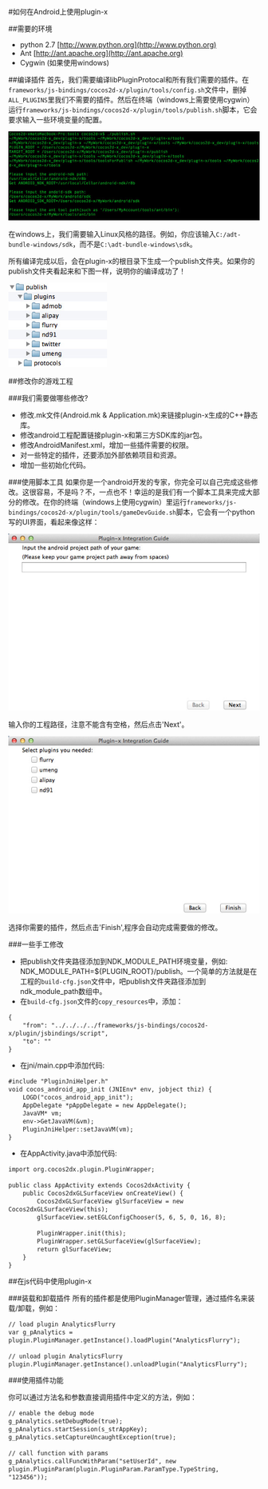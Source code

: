 #如何在Android上使用plugin-x

##需要的环境
- python 2.7 [http://www.python.org](http://www.python.org)
- Ant [http://ant.apache.org](http://ant.apache.org)
- Cygwin (如果使用windows)

##编译插件
首先，我们需要编译libPluginProtocal和所有我们需要的插件。在`frameworks/js-bindings/cocos2d-x/plugin/tools/config.sh`文件中，删掉`ALL_PLUGINS`里我们不需要的插件。然后在终端（windows上需要使用cygwin）运行`frameworks/js-bindings/cocos2d-x/plugin/tools/publish.sh`脚本，它会要求输入一些环境变量的配置。

![](res/plugin-x-setting-environment.jpg)

在windows上，我们需要输入Linux风格的路径。例如，你应该输入`C:/adt-bundle-windows/sdk`，而不是`C:\adt-bundle-windows\sdk`。

所有编译完成以后，会在plugin-x的根目录下生成一个publish文件夹。如果你的publish文件夹看起来和下图一样，说明你的编译成功了！

![](res/plugin-x-publish-folder.jpg)

##修改你的游戏工程

###我们需要做哪些修改?

- 修改.mk文件(Android.mk & Application.mk)来链接plugin-x生成的C++静态库。
- 修改android工程配置链接plugin-x和第三方SDK库的jar包。
- 修改AndroidManifest.xml，增加一些插件需要的权限。
- 对一些特定的插件，还要添加外部依赖项目和资源。
- 增加一些初始化代码。

###使用脚本工具
如果你是一个android开发的专家，你完全可以自己完成这些修改。这很容易，不是吗？不，一点也不！幸运的是我们有一个脚本工具来完成大部分的修改。在你的终端（windows上使用cygwin）里运行`frameworks/js-bindings/cocos2d-x/plugin/tools/gameDevGuide.sh`脚本，它会有一个python写的UI界面，看起来像这样：

![](res/plugin-x-guide-UI.jpg)

输入你的工程路径，注意不能含有空格，然后点击'Next'。

![](res/plugin-x-guide-UI2.jpg)

选择你需要的插件，然后点击'Finish',程序会自动完成需要做的修改。

###一些手工修改

- 把publish文件夹路径添加到NDK\_MODULE\_PATH环境变量，例如: NDK\_MODULE\_PATH=${PLUGIN_ROOT}/publish。一个简单的方法就是在工程的`build-cfg.json`文件中，吧publish文件夹路径添加到ndk\_module\_path数组中。
- 在`build-cfg.json`文件的`copy_resources`中，添加：

```
{
    "from": "../../../../frameworks/js-bindings/cocos2d-x/plugin/jsbindings/script", 
    "to": ""
}
```

- 在jni/main.cpp中添加代码:

```
#include "PluginJniHelper.h"
void cocos_android_app_init (JNIEnv* env, jobject thiz) {
    LOGD("cocos_android_app_init");
    AppDelegate *pAppDelegate = new AppDelegate();
    JavaVM* vm;
    env->GetJavaVM(&vm);
    PluginJniHelper::setJavaVM(vm);
}
```

- 在AppActivity.java中添加代码:

```
import org.cocos2dx.plugin.PluginWrapper;

public class AppActivity extends Cocos2dxActivity {
    public Cocos2dxGLSurfaceView onCreateView() {
        Cocos2dxGLSurfaceView glSurfaceView = new Cocos2dxGLSurfaceView(this);
        glSurfaceView.setEGLConfigChooser(5, 6, 5, 0, 16, 8);

        PluginWrapper.init(this);
        PluginWrapper.setGLSurfaceView(glSurfaceView);
        return glSurfaceView;
    }
}
```
##在js代码中使用plugin-x

###装载和卸载插件
所有的插件都是使用PluginManager管理，通过插件名来装载/卸载，例如：

```
// load plugin AnalyticsFlurry
var g_pAnalytics = plugin.PluginManager.getInstance().loadPlugin("AnalyticsFlurry");

// unload plugin AnalyticsFlurry
plugin.PluginManager.getInstance().unloadPlugin("AnalyticsFlurry");
```

###使用插件功能

你可以通过方法名和参数直接调用插件中定义的方法，例如：

```
// enable the debug mode
g_pAnalytics.setDebugMode(true);
g_pAnalytics.startSession(s_strAppKey);
g_pAnalytics.setCaptureUncaughtException(true);

// call function with params
g_pAnalytics.callFuncWithParam("setUserId", new plugin.PluginParam(plugin.PluginParam.ParamType.TypeString, "123456"));
```